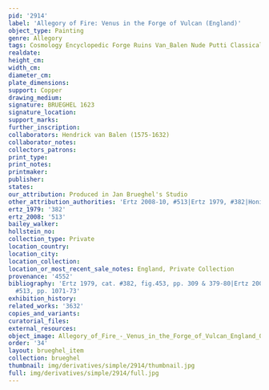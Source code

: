 ```yaml
---
pid: '2914'
label: 'Allegory of Fire: Venus in the Forge of Vulcan (England)'
object_type: Painting
genre: Allegory
tags: Cosmology Encyclopedic Forge Ruins Van_Balen Nude Putti Classical Armor
realdate: 
height_cm: 
width_cm: 
diameter_cm: 
plate_dimensions: 
support: Copper
drawing_medium: 
signature: BRUEGHEL 1623
signature_location: 
support_marks: 
further_inscription: 
collaborators: Hendrick van Balen (1575-1632)
collaborator_notes: 
collectors_patrons: 
print_type: 
print_notes: 
printmaker: 
publisher: 
states: 
our_attribution: Produced in Jan Brueghel's Studio
other_attribution_authorities: 'Ertz 2008-10, #513|Ertz 1979, #382|Honig database'
ertz_1979: '382'
ertz_2008: '513'
bailey_walker: 
hollstein_no: 
collection_type: Private
location_country: 
location_city: 
location_collection: 
location_or_most_recent_sale_notes: England, Private Collection
provenance: '4552'
bibliography: 'Ertz 1979, cat. #382, fig.453, pp. 309 & 379-80|Ertz 2008-10, cat.
  #513, pp. 1071-73'
exhibition_history: 
related_works: '3632'
copies_and_variants: 
curatorial_files: 
external_resources: 
object_image: Allegory_of_Fire_-_Venus_in_the_Forge_of_Vulcan_England_0.jpg
order: '34'
layout: brueghel_item
collection: brueghel
thumbnail: img/derivatives/simple/2914/thumbnail.jpg
full: img/derivatives/simple/2914/full.jpg
---
```

